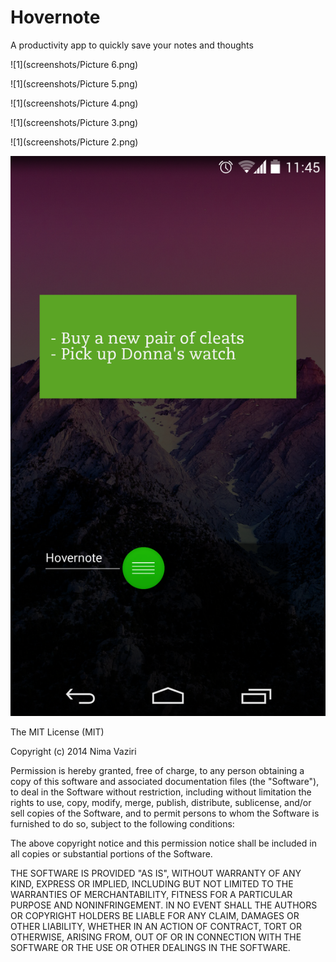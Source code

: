 Hovernote
=========

A productivity app to quickly save your notes and thoughts

![1](screenshots/Picture 6.png)

![1](screenshots/Picture 5.png)

![1](screenshots/Picture 4.png)

![1](screenshots/Picture 3.png)

![1](screenshots/Picture 2.png)

![1](screenshots/Picture.png)

The MIT License (MIT)

Copyright (c) 2014 Nima Vaziri

Permission is hereby granted, free of charge, to any person obtaining a copy
of this software and associated documentation files (the "Software"), to deal
in the Software without restriction, including without limitation the rights
to use, copy, modify, merge, publish, distribute, sublicense, and/or sell
copies of the Software, and to permit persons to whom the Software is
furnished to do so, subject to the following conditions:

The above copyright notice and this permission notice shall be included in
all copies or substantial portions of the Software.

THE SOFTWARE IS PROVIDED "AS IS", WITHOUT WARRANTY OF ANY KIND, EXPRESS OR
IMPLIED, INCLUDING BUT NOT LIMITED TO THE WARRANTIES OF MERCHANTABILITY,
FITNESS FOR A PARTICULAR PURPOSE AND NONINFRINGEMENT. IN NO EVENT SHALL THE
AUTHORS OR COPYRIGHT HOLDERS BE LIABLE FOR ANY CLAIM, DAMAGES OR OTHER
LIABILITY, WHETHER IN AN ACTION OF CONTRACT, TORT OR OTHERWISE, ARISING FROM,
OUT OF OR IN CONNECTION WITH THE SOFTWARE OR THE USE OR OTHER DEALINGS IN
THE SOFTWARE.